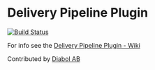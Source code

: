Delivery Pipeline Plugin
========================

[![Build Status](https://travis-ci.org/rickard-von-essen/delivery-pipeline-plugin.png)](https://travis-ci.org/rickard-von-essen/deliver-pipeline-plugin)

For info see the [Delivery Pipeline Plugin - Wiki](https://wiki.jenkins-ci.org/display/JENKINS/Delivery+Pipeline+Plugin)

Contributed by [Diabol AB](http://www.diabol.se)
